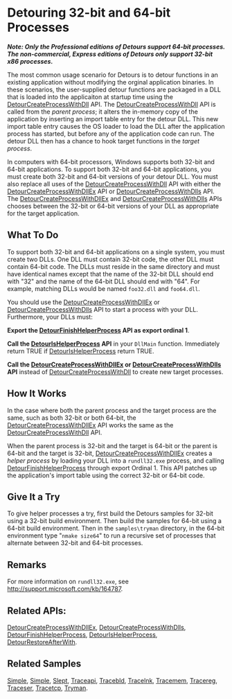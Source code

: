 Detouring 32-bit and 64-bit Processes
=====================================

***Note: Only the Professional editions of Detours support 64-bit
processes. The non-commercial, Express editions of Detours only support
32-bit x86 processes.***

The most common usage scenario for Detours is to detour functions in an
existing application without modifying the orginal application binaries.
In these scenarios, the user-supplied detour functions are packaged in a
DLL that is loaded into the applicaiton at startup time using the
[DetourCreateProcessWithDll](DetourCreateProcessWithDll.md) API.
The [DetourCreateProcessWithDll](DetourCreateProcessWithDll.md) API
is called from the *parent process*; it alters the in-memory copy of the
application by inserting an import table entry for the detour DLL. This
new import table entry causes the OS loader to load the DLL after the
application process has started, but before any of the application code
can run. The detour DLL then has a chance to hook target functions in
the *target process*.

In computers with 64-bit processors, Windows supports both 32-bit and
64-bit applications. To support both 32-bit and 64-bit applications, you
must create both 32-bit and 64-bit versions of your detour DLL. You must
also replace all uses of the
[DetourCreateProcessWithDll](DetourCreateProcessWithDll.md) API
with either the
[DetourCreateProcessWithDllEx](DetourCreateProcessWithDllEx.md) API
or [DetourCreateProcessWithDlls](DetourCreateProcessWithDlls.md)
API. The
[DetourCreateProcessWithDllEx](DetourCreateProcessWithDllEx.md) and
[DetourCreateProcessWithDlls](DetourCreateProcessWithDlls.md) APIs
chooses between the 32-bit or 64-bit versions of your DLL as appropriate
for the target application.

What To Do
----------

To support both 32-bit and 64-bit applications on a single system, you
must create two DLLs. One DLL must contain 32-bit code, the other DLL
must contain 64-bit code. The DLLs must reside in the same directory and
must have identical names except that the name of the 32-bit DLL should
end with "32" and the name of the 64-bit DLL should end with "64". For
example, matching DLLs would be named `foo32.dll` and `foo64.dll`.

You should use the
[DetourCreateProcessWithDllEx](DetourCreateProcessWithDllEx.md) or
[DetourCreateProcessWithDlls](DetourCreateProcessWithDlls.md) API
to start a process with your DLL. Furthermore, your DLLs must:

**Export the
[DetourFinishHelperProcess](DetourFinishHelperProcess.md) API as
export ordinal 1**.

**Call the [DetourIsHelperProcess](DetourIsHelperProcess.md) API**
in your `DllMain` function. Immediately return TRUE if
[DetourIsHelperProcess](DetourIsHelperProcess.md) return TRUE.

**Call the
[DetourCreateProcessWithDllEx](DetourCreateProcessWithDllEx.md) or
[DetourCreateProcessWithDlls](DetourCreateProcessWithDlls.md) API**
instead of
[DetourCreateProcessWithDll](DetourCreateProcessWithDll.md) to
create new target processes.

How It Works
------------

In the case where both the parent process and the target process are the
same, such as both 32-bit or both 64-bit, the
[DetourCreateProcessWithDllEx](DetourCreateProcessWithDllEx.md) API
works the same as the
[DetourCreateProcessWithDll](DetourCreateProcessWithDll.md) API.

When the parent process is 32-bit and the target is 64-bit or the parent
is 64-bit and the target is 32-bit,
[DetourCreateProcessWithDllEx](DetourCreateProcessWithDllEx.md)
creates a *helper process* by loading your DLL into a `rundll32.exe`
process, and calling
[DetourFinishHelperProcess](DetourFinishHelperProcess.md) through
export Ordinal 1. This API patches up the application's import table
using the correct 32-bit or 64-bit code.

Give It a Try
-------------

To give helper processes a try, first build the Detours samples for
32-bit using a 32-bit build environment. Then build the samples for
64-bit using a 64-bit build environment. Then in the `samples\tryman`
directory, in the 64-bit environment type "`nmake size64`" to run a
recursive set of processes that alternate between 32-bit and 64-bit
processes.

Remarks
-------

For more information on `rundll32.exe`, see
<http://support.microsoft.com/kb/164787>.

Related APIs:
-------------

[DetourCreateProcessWithDllEx](DetourCreateProcessWithDllEx.md),
[DetourCreateProcessWithDlls](DetourCreateProcessWithDlls.md),
[DetourFinishHelperProcess](DetourFinishHelperProcess.md),
[DetourIsHelperProcess](DetourIsHelperProcess.md),
[DetourRestoreAfterWith](DetourRestoreAfterWith.md).

Related Samples
---------------

[Simple](SampleFindFunc.md), [Simple](SampleSimple.md),
[Slept](SampleSlept.md), [Traceapi](SampleTraceapi.md),
[Tracebld](SampleTracebld.md), [Tracelnk](SampleTracelnk.md),
[Tracemem](SampleTracemem.md), [Tracereg](SampleTracereg.md),
[Traceser](SampleTraceser.md), [Tracetcp](SampleTracetcp.md),
[Tryman](SampleTryman.md).
